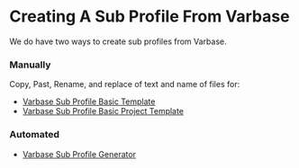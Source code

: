 # Creating A Sub Profile From Varbase
We do have two ways to create sub profiles from Varbase.

### Manually
Copy, Past, Rename, and replace of text and name of files for:

* [Varbase Sub Profile Basic Template](/requirements/extending-varbase/creating-a-sub-profile-from-varbase/varbase-sub-profile-basic-project-template.md)
* [Varbase Sub Profile Basic Project Template](/requirements/extending-varbase/creating-a-sub-profile-from-varbase/varbase-sub-profile-basic-project-template.md)

### Automated
* [Varbase Sub Profile Generator](/requirements/extending-varbase/creating-a-sub-profile-from-varbase/varbase-sub-profile-generator.md)

